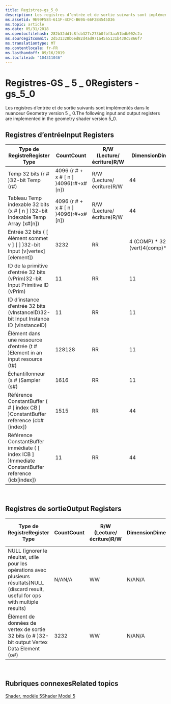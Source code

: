 ```yaml
---
title: Registres-gs_5_0
description: Les registres d’entrée et de sortie suivants sont implémentés dans le nuanceur Geometry version 5 \_ 0.
ms.assetid: 9E99F584-611F-4CFC-B69A-66F2B4545D36
ms.topic: article
ms.date: 05/31/2018
ms.openlocfilehash: 282b32dd1c8fcb327c273b0fbf3aa51bdb002c2a
ms.sourcegitcommit: 2d531328b6ed82d4ad971a45a5131b430c5866f7
ms.translationtype: MT
ms.contentlocale: fr-FR
ms.lasthandoff: 09/16/2019
ms.locfileid: "104311046"
---
```

# <a name="registers---gs_5_0"></a><span data-ttu-id="d2c10-103">Registres-GS \_ 5 \_ 0</span><span class="sxs-lookup"><span data-stu-id="d2c10-103">Registers - gs\_5\_0</span></span>

<span data-ttu-id="d2c10-104">Les registres d’entrée et de sortie suivants sont implémentés dans le nuanceur Geometry version 5 \_ 0.</span><span class="sxs-lookup"><span data-stu-id="d2c10-104">The following input and output registers are implemented in the geometry shader version 5\_0.</span></span>

## <a name="input-registers"></a><span data-ttu-id="d2c10-105">Registres d’entrée</span><span class="sxs-lookup"><span data-stu-id="d2c10-105">Input Registers</span></span>



| <span data-ttu-id="d2c10-106">Type de Registre</span><span class="sxs-lookup"><span data-stu-id="d2c10-106">Register Type</span></span>                                     | <span data-ttu-id="d2c10-107">Count</span><span class="sxs-lookup"><span data-stu-id="d2c10-107">Count</span></span>              | <span data-ttu-id="d2c10-108">R/W (Lecture/écriture)</span><span class="sxs-lookup"><span data-stu-id="d2c10-108">R/W</span></span> | <span data-ttu-id="d2c10-109">Dimension</span><span class="sxs-lookup"><span data-stu-id="d2c10-109">Dimension</span></span>         | <span data-ttu-id="d2c10-110">Indexable par r\#</span><span class="sxs-lookup"><span data-stu-id="d2c10-110">Indexable by r\#</span></span> | <span data-ttu-id="d2c10-111">Valeurs par défaut</span><span class="sxs-lookup"><span data-stu-id="d2c10-111">Defaults</span></span> | <span data-ttu-id="d2c10-112">DCL obligatoire</span><span class="sxs-lookup"><span data-stu-id="d2c10-112">Requires DCL</span></span> |
|---------------------------------------------------|--------------------|-----|-------------------|------------------|----------|--------------|
| <span data-ttu-id="d2c10-113">Temp 32 bits (r \# )</span><span class="sxs-lookup"><span data-stu-id="d2c10-113">32-bit Temp (r\#)</span></span>                                 | <span data-ttu-id="d2c10-114">4096 (r \# + x \# \[ n \] )</span><span class="sxs-lookup"><span data-stu-id="d2c10-114">4096(r\#+x\#\[n\])</span></span> | <span data-ttu-id="d2c10-115">R/W (Lecture/écriture)</span><span class="sxs-lookup"><span data-stu-id="d2c10-115">R/W</span></span> | <span data-ttu-id="d2c10-116">4</span><span class="sxs-lookup"><span data-stu-id="d2c10-116">4</span></span>                 | <span data-ttu-id="d2c10-117">Non</span><span class="sxs-lookup"><span data-stu-id="d2c10-117">No</span></span>               | <span data-ttu-id="d2c10-118">None</span><span class="sxs-lookup"><span data-stu-id="d2c10-118">None</span></span>     | <span data-ttu-id="d2c10-119">Oui</span><span class="sxs-lookup"><span data-stu-id="d2c10-119">Yes</span></span>          |
| <span data-ttu-id="d2c10-120">Tableau Temp indexable 32 bits (x \# \[ n \] )</span><span class="sxs-lookup"><span data-stu-id="d2c10-120">32-bit Indexable Temp Array (x\#\[n\])</span></span>            | <span data-ttu-id="d2c10-121">4096 (r \# + x \# \[ n \] )</span><span class="sxs-lookup"><span data-stu-id="d2c10-121">4096(r\#+x\#\[n\])</span></span> | <span data-ttu-id="d2c10-122">R/W (Lecture/écriture)</span><span class="sxs-lookup"><span data-stu-id="d2c10-122">R/W</span></span> | <span data-ttu-id="d2c10-123">4</span><span class="sxs-lookup"><span data-stu-id="d2c10-123">4</span></span>                 | <span data-ttu-id="d2c10-124">Oui</span><span class="sxs-lookup"><span data-stu-id="d2c10-124">Yes</span></span>              | <span data-ttu-id="d2c10-125">None</span><span class="sxs-lookup"><span data-stu-id="d2c10-125">None</span></span>     | <span data-ttu-id="d2c10-126">Oui</span><span class="sxs-lookup"><span data-stu-id="d2c10-126">Yes</span></span>          |
| <span data-ttu-id="d2c10-127">Entrée 32 bits ( \[ élément sommet v \] \[ \] )</span><span class="sxs-lookup"><span data-stu-id="d2c10-127">32-bit Input (v\[vertex\]\[element\])</span></span>             | <span data-ttu-id="d2c10-128">32</span><span class="sxs-lookup"><span data-stu-id="d2c10-128">32</span></span>                 | <span data-ttu-id="d2c10-129">R</span><span class="sxs-lookup"><span data-stu-id="d2c10-129">R</span></span>   | <span data-ttu-id="d2c10-130">4 (COMP) \* 32 (vert)</span><span class="sxs-lookup"><span data-stu-id="d2c10-130">4(comp)\*32(vert)</span></span> | <span data-ttu-id="d2c10-131">Oui</span><span class="sxs-lookup"><span data-stu-id="d2c10-131">Yes</span></span>              | <span data-ttu-id="d2c10-132">None</span><span class="sxs-lookup"><span data-stu-id="d2c10-132">None</span></span>     | <span data-ttu-id="d2c10-133">Oui</span><span class="sxs-lookup"><span data-stu-id="d2c10-133">Yes</span></span>          |
| <span data-ttu-id="d2c10-134">ID de la primitive d’entrée 32 bits (vPrim)</span><span class="sxs-lookup"><span data-stu-id="d2c10-134">32-bit Input Primitive ID (vPrim)</span></span>                 | <span data-ttu-id="d2c10-135">1</span><span class="sxs-lookup"><span data-stu-id="d2c10-135">1</span></span>                  | <span data-ttu-id="d2c10-136">R</span><span class="sxs-lookup"><span data-stu-id="d2c10-136">R</span></span>   | <span data-ttu-id="d2c10-137">1</span><span class="sxs-lookup"><span data-stu-id="d2c10-137">1</span></span>                 | <span data-ttu-id="d2c10-138">Non</span><span class="sxs-lookup"><span data-stu-id="d2c10-138">No</span></span>               | <span data-ttu-id="d2c10-139">None</span><span class="sxs-lookup"><span data-stu-id="d2c10-139">None</span></span>     | <span data-ttu-id="d2c10-140">Oui</span><span class="sxs-lookup"><span data-stu-id="d2c10-140">Yes</span></span>          |
| <span data-ttu-id="d2c10-141">ID d’instance d’entrée 32 bits (vInstanceID)</span><span class="sxs-lookup"><span data-stu-id="d2c10-141">32-bit Input Instance ID (vInstanceID)</span></span>            | <span data-ttu-id="d2c10-142">1</span><span class="sxs-lookup"><span data-stu-id="d2c10-142">1</span></span>                  | <span data-ttu-id="d2c10-143">R</span><span class="sxs-lookup"><span data-stu-id="d2c10-143">R</span></span>   | <span data-ttu-id="d2c10-144">1</span><span class="sxs-lookup"><span data-stu-id="d2c10-144">1</span></span>                 | <span data-ttu-id="d2c10-145">Non</span><span class="sxs-lookup"><span data-stu-id="d2c10-145">No</span></span>               | <span data-ttu-id="d2c10-146">None</span><span class="sxs-lookup"><span data-stu-id="d2c10-146">None</span></span>     | <span data-ttu-id="d2c10-147">Oui</span><span class="sxs-lookup"><span data-stu-id="d2c10-147">Yes</span></span>          |
| <span data-ttu-id="d2c10-148">Élément dans une ressource d’entrée (t \# )</span><span class="sxs-lookup"><span data-stu-id="d2c10-148">Element in an input resource (t\#)</span></span>                | <span data-ttu-id="d2c10-149">128</span><span class="sxs-lookup"><span data-stu-id="d2c10-149">128</span></span>                | <span data-ttu-id="d2c10-150">R</span><span class="sxs-lookup"><span data-stu-id="d2c10-150">R</span></span>   | <span data-ttu-id="d2c10-151">1</span><span class="sxs-lookup"><span data-stu-id="d2c10-151">1</span></span>                 | <span data-ttu-id="d2c10-152">Non</span><span class="sxs-lookup"><span data-stu-id="d2c10-152">No</span></span>               | <span data-ttu-id="d2c10-153">None</span><span class="sxs-lookup"><span data-stu-id="d2c10-153">None</span></span>     | <span data-ttu-id="d2c10-154">Oui</span><span class="sxs-lookup"><span data-stu-id="d2c10-154">Yes</span></span>          |
| <span data-ttu-id="d2c10-155">Échantillonneur (s \# )</span><span class="sxs-lookup"><span data-stu-id="d2c10-155">Sampler (s\#)</span></span>                                     | <span data-ttu-id="d2c10-156">16</span><span class="sxs-lookup"><span data-stu-id="d2c10-156">16</span></span>                 | <span data-ttu-id="d2c10-157">R</span><span class="sxs-lookup"><span data-stu-id="d2c10-157">R</span></span>   | <span data-ttu-id="d2c10-158">1</span><span class="sxs-lookup"><span data-stu-id="d2c10-158">1</span></span>                 | <span data-ttu-id="d2c10-159">Non</span><span class="sxs-lookup"><span data-stu-id="d2c10-159">No</span></span>               | <span data-ttu-id="d2c10-160">None</span><span class="sxs-lookup"><span data-stu-id="d2c10-160">None</span></span>     | <span data-ttu-id="d2c10-161">Oui</span><span class="sxs-lookup"><span data-stu-id="d2c10-161">Yes</span></span>          |
| <span data-ttu-id="d2c10-162">Référence ConstantBuffer ( \# \[ index CB \] )</span><span class="sxs-lookup"><span data-stu-id="d2c10-162">ConstantBuffer reference (cb\#\[index\])</span></span>          | <span data-ttu-id="d2c10-163">15</span><span class="sxs-lookup"><span data-stu-id="d2c10-163">15</span></span>                 | <span data-ttu-id="d2c10-164">R</span><span class="sxs-lookup"><span data-stu-id="d2c10-164">R</span></span>   | <span data-ttu-id="d2c10-165">4</span><span class="sxs-lookup"><span data-stu-id="d2c10-165">4</span></span>                 | <span data-ttu-id="d2c10-166">Oui (contenu)</span><span class="sxs-lookup"><span data-stu-id="d2c10-166">Yes(contents)</span></span>    | <span data-ttu-id="d2c10-167">Aucun</span><span class="sxs-lookup"><span data-stu-id="d2c10-167">None</span></span>     | <span data-ttu-id="d2c10-168">Oui</span><span class="sxs-lookup"><span data-stu-id="d2c10-168">Yes</span></span>          |
| <span data-ttu-id="d2c10-169">Référence ConstantBuffer immédiate ( \[ index ICB \] )</span><span class="sxs-lookup"><span data-stu-id="d2c10-169">Immediate ConstantBuffer reference (icb\[index\])</span></span> | <span data-ttu-id="d2c10-170">1</span><span class="sxs-lookup"><span data-stu-id="d2c10-170">1</span></span>                  | <span data-ttu-id="d2c10-171">R</span><span class="sxs-lookup"><span data-stu-id="d2c10-171">R</span></span>   | <span data-ttu-id="d2c10-172">4</span><span class="sxs-lookup"><span data-stu-id="d2c10-172">4</span></span>                 | <span data-ttu-id="d2c10-173">Oui (contenu)</span><span class="sxs-lookup"><span data-stu-id="d2c10-173">Yes(contents)</span></span>    | <span data-ttu-id="d2c10-174">Aucun</span><span class="sxs-lookup"><span data-stu-id="d2c10-174">None</span></span>     | <span data-ttu-id="d2c10-175">Oui</span><span class="sxs-lookup"><span data-stu-id="d2c10-175">Yes</span></span>          |



 

## <a name="output-registers"></a><span data-ttu-id="d2c10-176">Registres de sortie</span><span class="sxs-lookup"><span data-stu-id="d2c10-176">Output Registers</span></span>



| <span data-ttu-id="d2c10-177">Type de Registre</span><span class="sxs-lookup"><span data-stu-id="d2c10-177">Register Type</span></span>                                               | <span data-ttu-id="d2c10-178">Count</span><span class="sxs-lookup"><span data-stu-id="d2c10-178">Count</span></span> | <span data-ttu-id="d2c10-179">R/W (Lecture/écriture)</span><span class="sxs-lookup"><span data-stu-id="d2c10-179">R/W</span></span> | <span data-ttu-id="d2c10-180">Dimension</span><span class="sxs-lookup"><span data-stu-id="d2c10-180">Dimension</span></span> | <span data-ttu-id="d2c10-181">Indexable par r\#</span><span class="sxs-lookup"><span data-stu-id="d2c10-181">Indexable by r\#</span></span> | <span data-ttu-id="d2c10-182">Valeurs par défaut</span><span class="sxs-lookup"><span data-stu-id="d2c10-182">Defaults</span></span> | <span data-ttu-id="d2c10-183">DCL obligatoire</span><span class="sxs-lookup"><span data-stu-id="d2c10-183">Requires DCL</span></span> |
|-------------------------------------------------------------|-------|-----|-----------|------------------|----------|--------------|
| <span data-ttu-id="d2c10-184">NULL (ignorer le résultat, utile pour les opérations avec plusieurs résultats)</span><span class="sxs-lookup"><span data-stu-id="d2c10-184">NULL (discard result, useful for ops with multiple results)</span></span> | <span data-ttu-id="d2c10-185">N/A</span><span class="sxs-lookup"><span data-stu-id="d2c10-185">N/A</span></span>   | <span data-ttu-id="d2c10-186">W</span><span class="sxs-lookup"><span data-stu-id="d2c10-186">W</span></span>   | <span data-ttu-id="d2c10-187">N/A</span><span class="sxs-lookup"><span data-stu-id="d2c10-187">N/A</span></span>       | <span data-ttu-id="d2c10-188">N/A</span><span class="sxs-lookup"><span data-stu-id="d2c10-188">N/A</span></span>              | <span data-ttu-id="d2c10-189">N/A</span><span class="sxs-lookup"><span data-stu-id="d2c10-189">N/A</span></span>      | <span data-ttu-id="d2c10-190">Non</span><span class="sxs-lookup"><span data-stu-id="d2c10-190">No</span></span>           |
| <span data-ttu-id="d2c10-191">Élément de données de vertex de sortie 32 bits (o \# )</span><span class="sxs-lookup"><span data-stu-id="d2c10-191">32-bit output Vertex Data Element (o\#)</span></span>                     | <span data-ttu-id="d2c10-192">32</span><span class="sxs-lookup"><span data-stu-id="d2c10-192">32</span></span>    | <span data-ttu-id="d2c10-193">W</span><span class="sxs-lookup"><span data-stu-id="d2c10-193">W</span></span>   | <span data-ttu-id="d2c10-194">N/A</span><span class="sxs-lookup"><span data-stu-id="d2c10-194">N/A</span></span>       | <span data-ttu-id="d2c10-195">N/A</span><span class="sxs-lookup"><span data-stu-id="d2c10-195">N/A</span></span>              | <span data-ttu-id="d2c10-196">4</span><span class="sxs-lookup"><span data-stu-id="d2c10-196">4</span></span>        | <span data-ttu-id="d2c10-197">Oui</span><span class="sxs-lookup"><span data-stu-id="d2c10-197">Yes</span></span>          |



 

## <a name="related-topics"></a><span data-ttu-id="d2c10-198">Rubriques connexes</span><span class="sxs-lookup"><span data-stu-id="d2c10-198">Related topics</span></span>

<dl> <dt>

[<span data-ttu-id="d2c10-199">Shader, modèle 5</span><span class="sxs-lookup"><span data-stu-id="d2c10-199">Shader Model 5</span></span>](d3d11-graphics-reference-sm5.md)
</dt> </dl>

 

 




